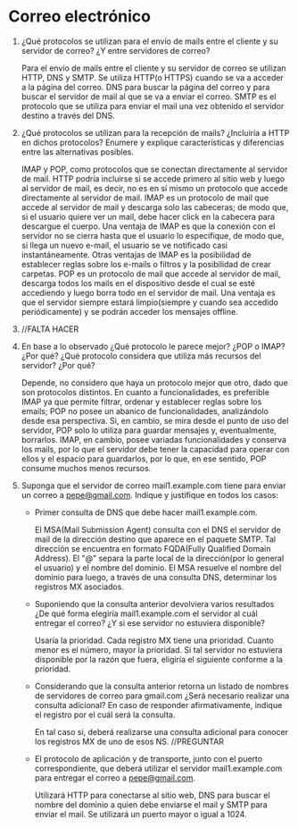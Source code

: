 # Correo electrónico

1. ¿Qué protocolos se utilizan para el envío de mails entre el cliente y su servidor de correo? ¿Y entre servidores de correo?

    Para el envío de mails entre el cliente y su servidor de correo se utilizan HTTP, DNS y SMTP. Se utiliza HTTP(o HTTPS) cuando se va a acceder a la página del correo. DNS para buscar la página del correo y para buscar el servidor de mail al que se va a enviar el correo. SMTP es el protocolo que se utiliza para enviar el mail una vez obtenido el servidor destino a través del DNS.

2. ¿Qué protocolos se utilizan para la recepción de mails? ¿Incluiría a HTTP en dichos protocolos? Enumere y explique características y diferencias entre las alternativas posibles.

    IMAP y POP, como protocolos que se conectan directamente al servidor de mail. HTTP podría incluirse si se accede primero al sitio web y luego al servidor de mail, es decir, no es en sí mismo un protocolo que accede directamente al servidor de mail.
    IMAP es un protocolo de mail que accede al servidor de mail y descarga solo las cabeceras; de modo que, si el usuario quiere ver un mail, debe hacer click en la cabecera para descargue el cuerpo. Una ventaja de IMAP es que la conexión con el servidor no se cierra hasta que el usuario lo especifique, de modo que, si llega un nuevo e-mail, el usuario se ve notificado casi instantáneamente. Otras ventajas de IMAP es la posibilidad de establecer reglas sobre los e-mails o filtros y la posibilidad de crear carpetas.
    POP es un protocolo de mail que accede al servidor de mail, descarga todos los mails en el dispositivo desde el cual se esté accediendo y luego borra todo en el servidor de mail. Una ventaja es que el servidor siempre estará limpio(siempre y cuando sea accedido periódicamente) y se podrán acceder los mensajes offline.

3. //FALTA HACER

4. En base a lo observado ¿Qué protocolo le parece mejor? ¿POP o IMAP? ¿Por qué? ¿Qué protocolo considera que utiliza más recursos del servidor? ¿Por qué?

    Depende, no considero que haya un protocolo mejor que otro, dado que son protocolos distintos. En cuanto a funcionalidades, es preferible IMAP ya que permite filtrar, ordenar y establecer reglas sobre los emails; POP no posee un abanico de funcionalidades, analizándolo desde esa perspectiva. Si, en cambio, se mira desde el punto de uso del servidor, POP solo lo utiliza para guardar mensajes y, eventualmente, borrarlos. IMAP, en cambio, posee variadas funcionalidades y conserva los mails, por lo que el servidor debe tener la capacidad para operar con ellos y el espacio para guardarlos, por lo que, en ese sentido, POP consume muchos menos recursos.

5. Suponga que el servidor de correo mail1.example.com tiene para enviar un correo a pepe@gmail.com. Indique y justifique en todos los casos:

    * Primer consulta de DNS que debe hacer mail1.example.com.

        El MSA(Mail Submission Agent) consulta con el DNS el servidor de mail de la dirección destino que aparece en el paquete SMTP. Tal dirección se encuentra en formato FQDA(Fully Qualified Domain Address). El "@" separa la parte local de la dirección(por lo general el usuario) y el nombre del dominio. El MSA resuelve el nombre del dominio para luego, a través de una consulta DNS, determinar los registros MX asociados.

    * Suponiendo que la consulta anterior devolviera varios resultados ¿De qué forma elegiría mail1.example.com el servidor al cuál entregar el correo? ¿Y si ese servidor no estuviera disponible?

        Usaría la prioridad. Cada registro MX tiene una prioridad. Cuanto menor es el número, mayor la prioridad. Si tal servidor no estuviera disponible por la razón que fuera, eligiría el siguiente conforme a la prioridad.

    * Considerando que la consulta anterior retorna un listado de nombres de servidores de correo para gmail.com ¿Será necesario realizar una consulta adicional? En caso de responder afirmativamente, indique el registro por el cuál será la consulta.

        En tal caso si, deberá realizarse una consulta adicional para conocer los registros MX de uno de esos NS. //PREGUNTAR

    * El protocolo de aplicación y de transporte, junto con el puerto correspondiente, que deberá utilizar el servidor mail1.example.com para entregar el correo a pepe@gmail.com.

        Utilizará HTTP para conectarse al sitio web, DNS para buscar el nombre del dominio a quien debe enviarse el mail y SMTP para enviar el mail. Se utilizará un puerto mayor o igual a 1024.